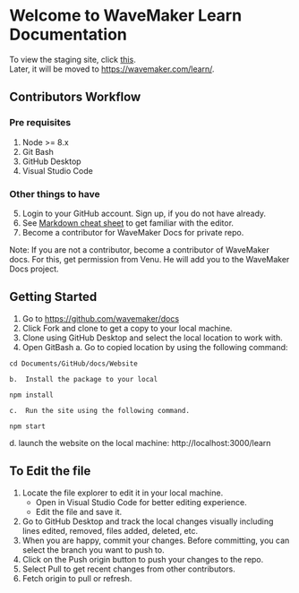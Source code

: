 # Welcome to WaveMaker Learn Documentation

To view the staging site, click [this](http://52.8.62.171/learn/).  
Later, it will be moved to https://wavemaker.com/learn/. 

## Contributors Workflow

### Pre requisites 

1.	Node >= 8.x 
2.	Git Bash
3.	GitHub Desktop 
4.	Visual Studio Code

### Other things to have
5.	Login to your GitHub account. Sign up, if you do not have already. 
6.	See [Markdown cheat sheet](https://guides.github.com/features/mastering-markdown/) to get familiar with the editor. 
7.	Become a contributor for WaveMaker Docs for private repo.

Note: If you are not a contributor, become a contributor of WaveMaker docs. For this, get permission from Venu. He will add you to the WaveMaker Docs project. 

## Getting Started 
1.	Go to https://github.com/wavemaker/docs
2.	Click Fork and clone to get a copy to your local machine. 
3.	Clone using GitHub Desktop and select the local location to work with.
4.	Open GitBash
    a.	Go to copied location by using the following command: 

```
cd Documents/GitHub/docs/Website
```
    b.	Install the package to your local
```
npm install
```
    c.	Run the site using the following command. 
```
npm start
```
d.	launch the website on the local machine: http://localhost:3000/learn

## To Edit the file 
1.	Locate the file explorer to edit it in your local machine.
    - Open in Visual Studio Code for better editing experience. 
    - Edit the file and save it. 
2.	Go to GitHub Desktop and track the local changes visually including lines edited, removed, files added, deleted, etc. 
3.	When you are happy, commit your changes. Before committing, you can select the branch you want to push to.
6.	Click on the Push origin button to push your changes to the repo. 
7.	Select Pull to get recent changes from other contributors. 
8.	Fetch origin to pull or refresh. 









